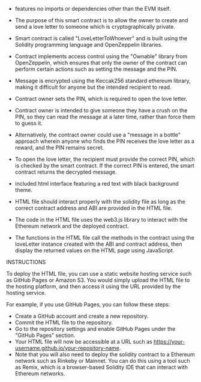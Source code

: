 * features no imports or dependencies other than the EVM itself.

* The purpose of this smart contract is to allow the owner to create and send a love letter to someone which is cryptographically private.

* Smart contract is called "LoveLetterToWhoever" and is built using the Solidity programming language and OpenZeppelin libraries.

* Contract implements access control using the "Ownable" library from OpenZeppelin, which ensures that only the owner of the contract can perform certain actions such as setting the message and the PIN.

* Message is encrypted using the Keccak256 standard ethereum library, making it difficult for anyone but the intended recipient to read.

* Contract owner sets the PIN, which is required to open the love letter.

* Contract owner is intended to give someone they have a crush on the PIN, so they can read the message at a later time, rather than force them to guess it.

* Alternatively, the contract owner could use a "message in a bottle" approach wherein anyone who finds the PIN receives the love letter as a reward, and the PIN remains secret.

* To open the love letter, the recipient must provide the correct PIN, which is checked by the smart contract. If the correct PIN is entered, the smart contract returns the decrypted message.

* included html interface featuring a red text with black background theme.

* HTML file should interact properly with the solidity file as long as the correct contract address and ABI are provided in the HTML file. 

* The code in the HTML file uses the web3.js library to interact with the Ethereum network and the deployed contract. 

* The functions in the HTML file call the methods in the contract using the loveLetter instance created with the ABI and contract address, then display the returned values on the HTML page using JavaScript.

INSTRUCTIONS

To deploy the HTML file, you can use a static website hosting service such as GitHub Pages or Amazon S3. 
You would simply upload the HTML file to the hosting platform, and then access it using the URL provided by the hosting service.

For example, if you use GitHub Pages, you can follow these steps:
* Create a GitHub account and create a new repository.
* Commit the HTML file to the repository.
* Go to the repository settings and enable GitHub Pages under the "GitHub Pages" section.
* Your HTML file will now be accessible at a URL such as https://your-username.github.io/your-repository-name.
* Note that you will also need to deploy the solidity contract to a Ethereum network such as Rinkeby or Mainnet. You can do this using a tool such as Remix, which is a browser-based Solidity IDE that can interact with Ethereum networks.
